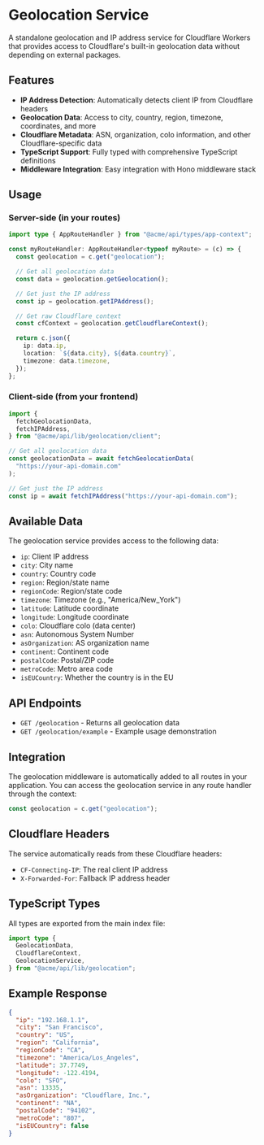 # Geolocation Service

A standalone geolocation and IP address service for Cloudflare Workers that provides access to Cloudflare's built-in geolocation data without depending on external packages.

## Features

- **IP Address Detection**: Automatically detects client IP from Cloudflare headers
- **Geolocation Data**: Access to city, country, region, timezone, coordinates, and more
- **Cloudflare Metadata**: ASN, organization, colo information, and other Cloudflare-specific data
- **TypeScript Support**: Fully typed with comprehensive TypeScript definitions
- **Middleware Integration**: Easy integration with Hono middleware stack

## Usage

### Server-side (in your routes)

```typescript
import type { AppRouteHandler } from "@acme/api/types/app-context";

const myRouteHandler: AppRouteHandler<typeof myRoute> = (c) => {
  const geolocation = c.get("geolocation");

  // Get all geolocation data
  const data = geolocation.getGeolocation();

  // Get just the IP address
  const ip = geolocation.getIPAddress();

  // Get raw Cloudflare context
  const cfContext = geolocation.getCloudflareContext();

  return c.json({
    ip: data.ip,
    location: `${data.city}, ${data.country}`,
    timezone: data.timezone,
  });
};
```

### Client-side (from your frontend)

```typescript
import {
  fetchGeolocationData,
  fetchIPAddress,
} from "@acme/api/lib/geolocation/client";

// Get all geolocation data
const geolocationData = await fetchGeolocationData(
  "https://your-api-domain.com"
);

// Get just the IP address
const ip = await fetchIPAddress("https://your-api-domain.com");
```

## Available Data

The geolocation service provides access to the following data:

- `ip`: Client IP address
- `city`: City name
- `country`: Country code
- `region`: Region/state name
- `regionCode`: Region/state code
- `timezone`: Timezone (e.g., "America/New_York")
- `latitude`: Latitude coordinate
- `longitude`: Longitude coordinate
- `colo`: Cloudflare colo (data center)
- `asn`: Autonomous System Number
- `asOrganization`: AS organization name
- `continent`: Continent code
- `postalCode`: Postal/ZIP code
- `metroCode`: Metro area code
- `isEUCountry`: Whether the country is in the EU

## API Endpoints

- `GET /geolocation` - Returns all geolocation data
- `GET /geolocation/example` - Example usage demonstration

## Integration

The geolocation middleware is automatically added to all routes in your application. You can access the geolocation service in any route handler through the context:

```typescript
const geolocation = c.get("geolocation");
```

## Cloudflare Headers

The service automatically reads from these Cloudflare headers:

- `CF-Connecting-IP`: The real client IP address
- `X-Forwarded-For`: Fallback IP address header

## TypeScript Types

All types are exported from the main index file:

```typescript
import type {
  GeolocationData,
  CloudflareContext,
  GeolocationService,
} from "@acme/api/lib/geolocation";
```

## Example Response

```json
{
  "ip": "192.168.1.1",
  "city": "San Francisco",
  "country": "US",
  "region": "California",
  "regionCode": "CA",
  "timezone": "America/Los_Angeles",
  "latitude": 37.7749,
  "longitude": -122.4194,
  "colo": "SFO",
  "asn": 13335,
  "asOrganization": "Cloudflare, Inc.",
  "continent": "NA",
  "postalCode": "94102",
  "metroCode": "807",
  "isEUCountry": false
}
```
